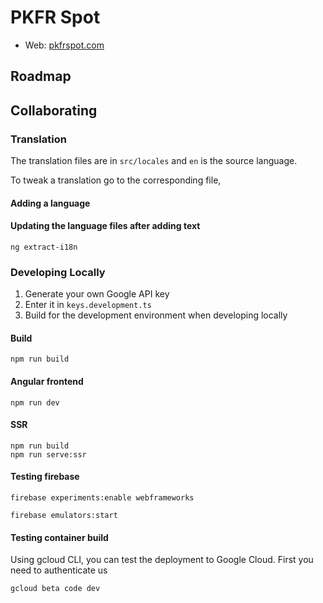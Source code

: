 # PKFR Spot

- Web: [pkfrspot.com](https://pkfrspot.com)

## Roadmap

## Collaborating

### Translation

The translation files are in `src/locales` and
`en` is the source language.

To tweak a translation go to the corresponding file,

#### Adding a language

#### Updating the language files after adding text

```
ng extract-i18n
```

### Developing Locally

1. Generate your own Google API key
2. Enter it in `keys.development.ts`
3. Build for the development environment when developing locally

#### Build

```
npm run build
```

#### Angular frontend

```
npm run dev
```

#### SSR

```
npm run build
npm run serve:ssr
```

#### Testing firebase

```
firebase experiments:enable webframeworks
```

```
firebase emulators:start
```

#### Testing container build

Using gcloud CLI, you can test the deployment to Google Cloud.
First you need to authenticate us

```
gcloud beta code dev
```
